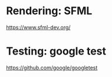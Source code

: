 # Rendering: SFML
https://www.sfml-dev.org/

# Testing: google test
https://github.com/google/googletest